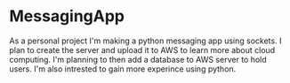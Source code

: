 # MessagingApp
As a personal project I'm making a python messaging app using sockets. 
I plan to create the server and upload it to AWS to learn more about cloud computing. I'm planning to then add a database to AWS server to hold users.
I'm also intrested to gain more experince using python. 
